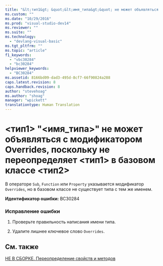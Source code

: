 ```yaml
---
title: "&lt;тип1&gt; &quot;&lt;имя_типа&gt;&quot; не может объявляться с модификатором Overrides, поскольку не переопределяет &lt;тип1&gt; в базовом классе &lt;тип2&gt; | Microsoft Docs"
ms.custom: ""
ms.date: "10/29/2016"
ms.prod: "visual-studio-dev14"
ms.reviewer: ""
ms.suite: ""
ms.technology: 
  - "devlang-visual-basic"
ms.tgt_pltfrm: ""
ms.topic: "article"
f1_keywords: 
  - "vbc30284"
  - "bc30284"
helpviewer_keywords: 
  - "BC30284"
ms.assetid: 8166bd09-dad3-495d-8cf7-66f90824a288
caps.latest.revision: 8
caps.handback.revision: 8
author: "stevehoag"
ms.author: "shoag"
manager: "wpickett"
translationtype: Human Translation
---
```

# &lt;тип1&gt; &quot;&lt;имя_типа&gt;&quot; не может объявляться с модификатором Overrides, поскольку не переопределяет &lt;тип1&gt; в базовом классе &lt;тип2&gt;
В операторе `Sub`, `Function` или `Property` указывается модификатор `Overrides`, но в базовом классе не существует типа с тем же именем.  
  
 **Идентификатор ошибки:** BC30284  
  
### Исправление ошибки  
  
1.  Проверьте правильность написания имени типа.  
  
2.  Удалите лишнее ключевое слово `Overrides`.  
  
## См. также  
 [НЕ В СБОРКЕ. Переопределение свойств и методов](http://msdn.microsoft.com/ru-ru/2167e8f5-1225-4b13-9ebd-02591ba90213)